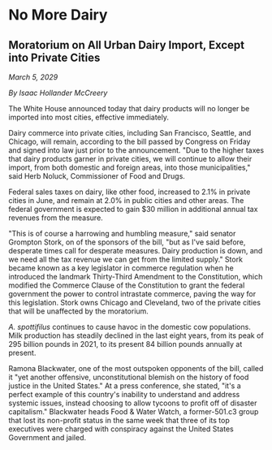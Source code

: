# No More Dairy

## Moratorium on All Urban Dairy Import, Except into Private Cities

*March 5, 2029*

*By Isaac Hollander McCreery*

The White House announced today that dairy products will no longer be imported
into most cities, effective immediately.

Dairy commerce into private cities, including San Francisco, Seattle, and
Chicago, will remain, according to the bill passed by Congress on Friday and
signed into law just prior to the announcement.  "Due to the higher taxes that
dairy products garner in private cities, we will continue to allow their import,
from both domestic and foreign areas, into those municipalities," said Herb
Noluck, Commissioner of Food and Drugs.

Federal sales taxes on dairy, like other food, increased to 2.1% in private
cities in June, and remain at 2.0% in public cities and other areas.  The
federal government is expected to gain $30 million in additional annual tax
revenues from the measure.

"This is of course a harrowing and humbling measure," said senator Grompton
Stork, on of the sponsors of the bill, "but as I've said before, desperate times
call for desperate measures.  Dairy production is down, and we need all the tax
revenue we can get from the limited supply."  Stork became known as a key
legislator in commerce regulation when he introduced the landmark Thirty-Third
Amendment to the Constitution, which modified the Commerce Clause of the
Constitution to grant the federal government the power to control intrastate
commerce, paving the way for this legislation.  Stork owns Chicago and
Cleveland, two of the private cities that will be unaffected by the moratorium.

*A. spottifilus* continues to cause havoc in the domestic cow populations.  Milk
production has steadily declined in the last eight years, from its peak of 295
billion pounds in 2021, to its present 84 billion pounds annually at present.

Ramona Blackwater, one of the most outspoken opponents of the bill, called it
"yet another offensive, unconstitutional blemish on the history of food justice
in the United States." At a press conference, she stated, "it's a perfect
example of this country's inability to understand and address systemic issues,
instead choosing to allow tycoons to profit off of disaster capitalism."
Blackwater heads Food & Water Watch, a former-501.c3 group that lost its
non-profit status in the same week that three of its top executives were charged
with conspiracy against the United States Government and jailed.
